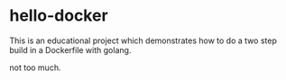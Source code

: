 # hello-docker
This is an educational project which demonstrates how to do a two step build in a Dockerfile with golang.

not too much.
